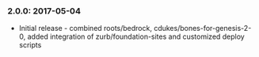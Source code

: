 ### 2.0.0: 2017-05-04

* Initial release - combined roots/bedrock, cdukes/bones-for-genesis-2-0, 
added integration of zurb/foundation-sites and customized deploy scripts
